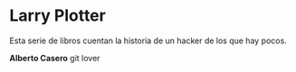 # Larry Plotter

Esta serie de libros cuentan la historia de un hacker de los que hay pocos.

**Alberto Casero**
 git lover